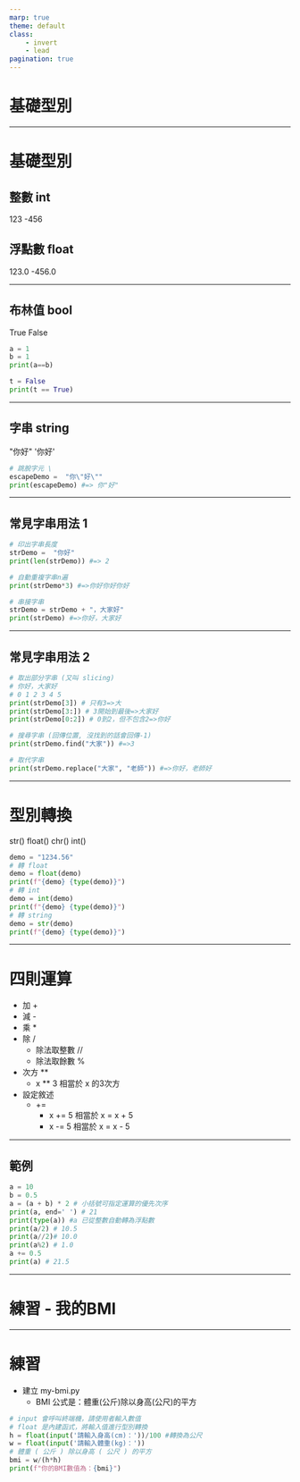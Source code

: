 ```yaml
---
marp: true
theme: default
class: 
    - invert
    - lead
pagination: true
---
```


# 基礎型別 

---
# 基礎型別 
## 整數 int
123
-456

## 浮點數 float
123.0
-456.0

---

## 布林值 bool
True
False
```py
a = 1
b = 1
print(a==b)

t = False
print(t == True)

```

---

## 字串 string
"你好"
'你好'
``` py
# 跳脫字元 \ 
escapeDemo =  "你\"好\""
print(escapeDemo) #=> 你"好"
```

---

## 常見字串用法 1

```py
# 印出字串長度
strDemo =  "你好"
print(len(strDemo)) #=> 2

# 自動重複字串n遍
print(strDemo*3) #=>你好你好你好

# 串接字串
strDemo = strDemo + "，大家好"
print(strDemo) #=>你好，大家好

```
---

## 常見字串用法 2

```py
# 取出部分字串 (又叫 slicing)
# 你好，大家好
# 0 1 2 3 4 5
print(strDemo[3]) # 只有3=>大
print(strDemo[3:]) # 3開始到最後=>大家好
print(strDemo[0:2]) # 0到2，但不包含2=>你好

# 搜尋字串 (回傳位置, 沒找到的話會回傳-1)
print(strDemo.find("大家")) #=>3

# 取代字串
print(strDemo.replace("大家", "老師")) #=>你好，老師好
```
---

# 型別轉換
str()
float()
chr()
int()
```py
demo = "1234.56"
# 轉 float
demo = float(demo)
print(f"{demo} {type(demo)}")
# 轉 int
demo = int(demo)
print(f"{demo} {type(demo)}")
# 轉 string
demo = str(demo)
print(f"{demo} {type(demo)}")
```

---

# 四則運算
- 加 +
- 減 -
- 乘 *
- 除 /
    - 除法取整數 //
    - 除法取餘數 %
- 次方 **
  - x ** 3 相當於 x 的3次方
- 設定敘述
  - += 
    - x += 5 相當於 x = x + 5
    - x -= 5 相當於 x = x - 5
---

## 範例
```py
a = 10
b = 0.5
a = (a + b) * 2 # 小括號可指定運算的優先次序
print(a, end=' ') # 21 
print(type(a)) #a 已從整數自動轉為浮點數
print(a/2) # 10.5
print(a//2)# 10.0
print(a%2) # 1.0
a += 0.5
print(a) # 21.5
```

---

# 練習 - 我的BMI

---

# 練習
- 建立 my-bmi.py
    - BMI 公式是：體重(公斤)除以身高(公尺)的平方
```py
# input 會呼叫終端機，請使用者輸入數值
# float 是內建函式，將輸入值進行型別轉換
h = float(input('請輸入身高(cm)：'))/100 #轉換為公尺
w = float(input('請輸入體重(kg)：'))
# 體重 ( 公斤 ) 除以身高 ( 公尺 ) 的平方
bmi = w/(h*h)
print(f"你的BMI數值為：{bmi}")
```
